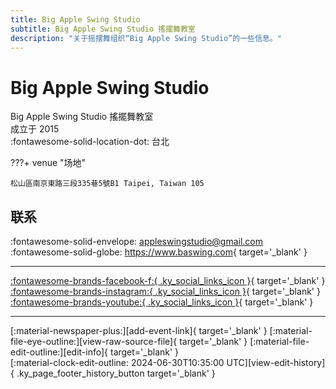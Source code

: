 ```yaml
---
title: Big Apple Swing Studio
subtitle: Big Apple Swing Studio 搖擺舞教室
description: "关于摇摆舞组织“Big Apple Swing Studio”的一些信息。"
---
```


# Big Apple Swing Studio

Big Apple Swing Studio 搖擺舞教室  
成立于 2015  
:fontawesome-solid-location-dot: 台北  


???+ venue "场地"

    松山區南京東路三段335巷5號B1 Taipei, Taiwan 105  

## 联系

:fontawesome-solid-envelope: <appleswingstudio@gmail.com>  
:fontawesome-solid-globe: <https://www.baswing.com>{ target='_blank' }  

---

 [:fontawesome-brands-facebook-f:{ .ky_social_links_icon }](https://www.facebook.com/BigAppleSwing){ target='_blank' } [:fontawesome-brands-instagram:{ .ky_social_links_icon }](https://instagram.com/ba.swing){ target='_blank' } [:fontawesome-brands-youtube:{ .ky_social_links_icon }](https://youtube.com/SwingStudioBigApple){ target='_blank' }

---

<div class="ky_page_footer" markdown>
<div class="ky_page_footer_trailing" markdown="span">
[:material-newspaper-plus:][add-event-link]{ target='_blank' }
[:material-file-eye-outline:][view-raw-source-file]{ target='_blank' }
[:material-file-edit-outline:][edit-info]{ target='_blank' }
</div>
<div class="ky_page_footer_leading" markdown="span">
[:material-clock-edit-outline: 2024-06-30T10:35:00 UTC][view-edit-history]{ .ky_page_footer_history_button target='_blank' }
</div>
</div>

[add-event-link]: https://github.com/swingdance/events/issues/new?assignees=&labels=add+event&projects=&template=02-add_entity.yml&title=%5Btw%5D%20%3CName%3E&region=tw&province=Taipei&city=Taipei&org_id=big-apple-swing-studio "添加活动"
[view-raw-source-file]: https://github.com/swingdance/orgs/blob/main/tw/big-apple-swing-studio.json "查看原始源文件"
[edit-info]: https://github.com/swingdance/orgs/issues/new?assignees=&labels=update+org&projects=&template=03-update_entity.yml&title=%5Btw%5D%20Big%20Apple%20Swing%20Studio&region=tw&id=big-apple-swing-studio&name=Big%20Apple%20Swing%20Studio "编辑信息"

[view-edit-history]: https://github.com/swingdance/orgs/commits/main/tw/big-apple-swing-studio.json "查看编辑历史"

